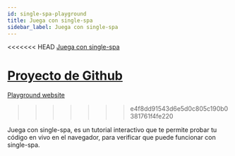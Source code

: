 ```yaml
---
id: single-spa-playground
title: Juega con single-spa
sidebar_label: Juega con single-spa
---
```


<<<<<<< HEAD
[Juega con single-spa](http://single-spa-playground.org)

[Proyecto de Github](https://github.com/single-spa/single-spa-playground)
=======
[Playground website](http://single-spa-playground.org)
>>>>>>> e4f8dd91543d6e5d0c805c190b0381761f4fe220

Juega con single-spa, es un tutorial interactivo que te permite probar tu código en vivo en el navegador, para verificar que puede funcionar con single-spa.
